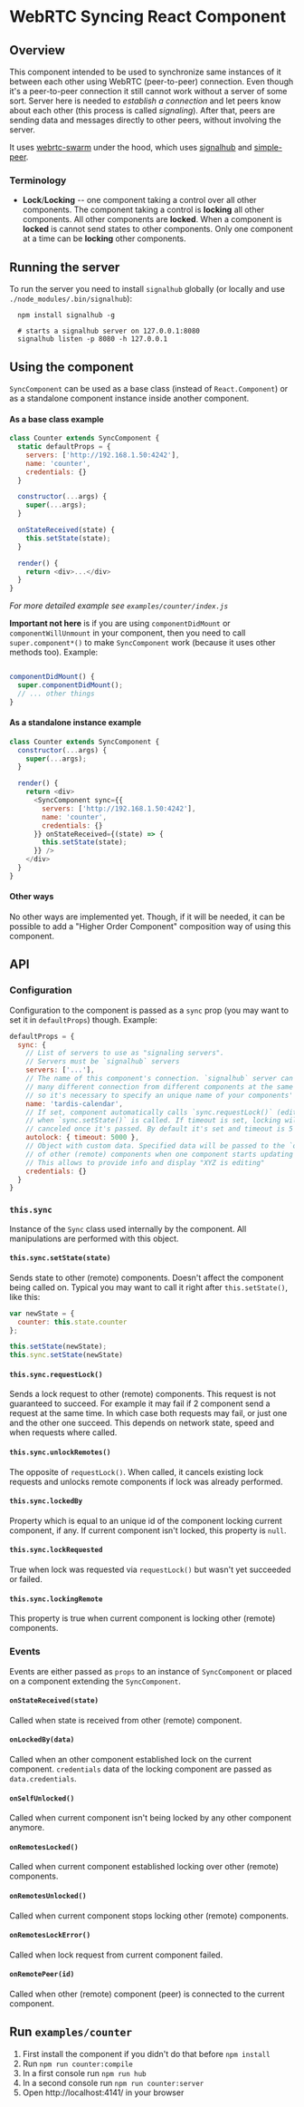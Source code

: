 # WebRTC Syncing React Component

## Overview

This component intended to be used to synchronize same instances of it between each other using WebRTC (peer-to-peer) connection. Even though it's a peer-to-peer connection it still cannot work without a server of some sort. Server here is needed to _establish a connection_ and let peers know about each other (this process is called _signaling_). After that, peers are sending data and messages directly to other peers, without involving the server.

It uses [webrtc-swarm](https://github.com/mafintosh/webrtc-swarm) under the hood, which uses [signalhub](https://github.com/mafintosh/signalhub) and [simple-peer](https://github.com/feross/simple-peer).

### Terminology

* **Lock**/**Locking** -- one component taking a control over all other components. The component taking a control is **locking** all other components. All other components are **locked**. When a component is **locked** is cannot send states to other components. Only one component at a time can be **locking** other components.

## Running the server

To run the server you need to install `signalhub` globally (or locally and use `./node_modules/.bin/signalhub`):

```
  npm install signalhub -g

  # starts a signalhub server on 127.0.0.1:8080
  signalhub listen -p 8080 -h 127.0.0.1
```

## Using the component

`SyncComponent` can be used as a base class (instead of `React.Component`) or as a standalone component instance inside another component.

#### As a base class example

```js
class Counter extends SyncComponent {
  static defaultProps = {
    servers: ['http://192.168.1.50:4242'],
    name: 'counter',
    credentials: {}
  }

  constructor(...args) {
    super(...args);
  }

  onStateReceived(state) {
    this.setState(state);
  }

  render() {
    return <div>...</div>
  }
}
```

_For more detailed example see `examples/counter/index.js`_

**Important not here** is if you are using `componentDidMount` or `componentWillUnmount` in your component, then you need to call `super.component*()` to make `SyncComponent` work (because it uses other methods too). Example:

```js

componentDidMount() {
  super.componentDidMount();
  // ... other things
}

```

#### As a standalone instance example

```js
class Counter extends SyncComponent {
  constructor(...args) {
    super(...args);
  }

  render() {
    return <div>
      <SyncComponent sync={{
        servers: ['http://192.168.1.50:4242'],
        name: 'counter',
        credentials: {}
      }} onStateReceived={(state) => {
        this.setState(state);
      }} />
    </div>
  }
}
```

#### Other ways

No other ways are implemented yet. Though, if it will be needed, it can be possible to add a "Higher Order Component" composition way of using this component.

## API

### Configuration

Configuration to the component is passed as a `sync` prop (you may want to set it in `defaultProps`) though. Example:

```js
defaultProps = {
  sync: {
    // List of servers to use as "signaling servers".
    // Servers must be `signalhub` servers
    servers: ['...'],
    // The name of this component's connection. `signalhub` server can handle
    // many different connection from different components at the same time,
    // so it's necessary to specify an unique name of your components' connection.
    name: 'tardis-calendar',
    // If set, component automatically calls `sync.requestLock()` (editing mode)
    // when `sync.setState()` is called. If timeout is set, locking will be
    // canceled once it's passed. By default it's set and timeout is 5 seconds
    autolock: { timeout: 5000 },
    // Object with custom data. Specified data will be passed to the `onLockedBy` event
    // of other (remote) components when one component starts updating its state.
    // This allows to provide info and display "XYZ is editing"
    credentials: {}
  }
}
```

### `this.sync`

Instance of the `Sync` class used internally by the component. All manipulations are performed with this object.

#### `this.sync.setState(state)`

Sends state to other (remote) components. Doesn't affect the component being called on.
Typical you may want to call it right after `this.setState()`, like this:

```js
var newState = {
  counter: this.state.counter
};

this.setState(newState);
this.sync.setState(newState)
```

#### `this.sync.requestLock()`

Sends a lock request to other (remote) components. This request is not guaranteed to succeed. For example it may fail if 2 component send a request at the same time. In which case both requests may fail, or just one and the other one succeed. This depends on network state, speed and when requests where called.

#### `this.sync.unlockRemotes()`

The opposite of `requestLock()`. When called, it cancels existing lock requests and unlocks remote components if lock was already performed.

#### `this.sync.lockedBy`

Property which is equal to an unique id of the component locking current component, if any. If current component isn't locked, this property is `null`.

#### `this.sync.lockRequested`

True when lock was requested via `requestLock()` but wasn't yet succeeded or failed.

#### `this.sync.lockingRemote`

This property is true when current component is locking other (remote) components.


### Events

Events are either passed as `props` to an instance of `SyncComponent` or placed on a component extending the `SyncComponent`.

#### `onStateReceived(state)`

Called when state is received from other (remote) component.

#### `onLockedBy(data)`

Called when an other component established lock on the current component. `credentials` data of the locking component are passed as `data.credentials`.

#### `onSelfUnlocked()`

Called when current component isn't being locked by any other component anymore.

#### `onRemotesLocked()`

Called when current component established locking over other (remote) components.

#### `onRemotesUnlocked()`

Called when current component stops locking other (remote) components.

#### `onRemotesLockError()`

Called when lock request from current component failed.

#### `onRemotePeer(id)`

Called when other (remote) component (peer) is connected to the current component.

## Run `examples/counter`

1. First install the component if you didn't do that before `npm install`
2. Run `npm run counter:compile`
3. In a first console run `npm run hub`
4. In a second console run `npm run counter:server`
5. Open http://localhost:4141/ in your browser
